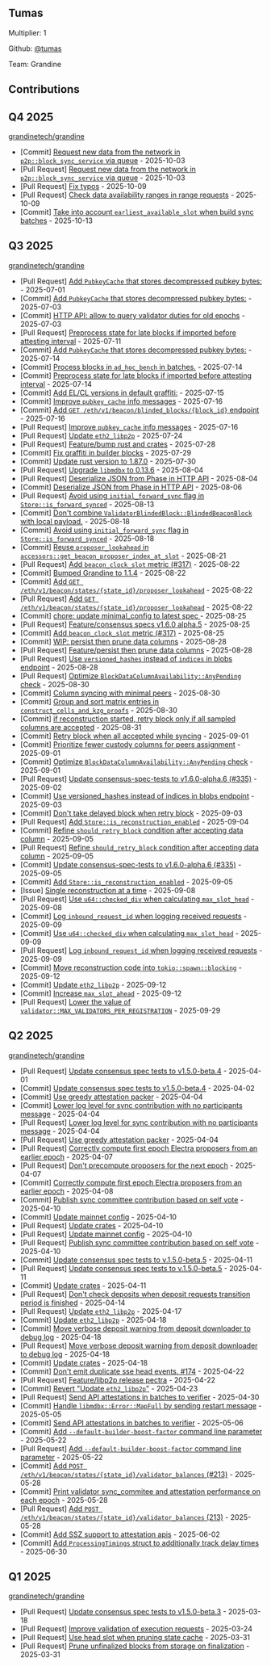 
## Tumas
Multiplier: 1

Github: [@tumas](https://github.com/tumas)

Team: Grandine

## Contributions

## Q4 2025


[grandinetech/grandine](https://github.com/grandinetech/grandine)
* [Commit] [Request new data from the network in `p2p::block_sync_service` via queue](https://github.com/grandinetech/grandine/commit/f0fbc941804c54f1d6c9f450aa6ed08b041eb83e) - 2025-10-03
* [Pull Request] [Request new data from the network in `p2p::block_sync_service` via queue](https://github.com/grandinetech/grandine/pull/398) - 2025-10-03
* [Pull Request] [Fix typos](https://github.com/grandinetech/grandine/pull/414) - 2025-10-09
* [Pull Request] [Check data availability ranges in range requests](https://github.com/grandinetech/grandine/pull/413) - 2025-10-09
* [Commit] [Take into account `earliest_available_slot` when build sync batches](https://github.com/grandinetech/grandine/commit/4db1043b56facfb0992496e8a500e5b65edff225) - 2025-10-13
## Q3 2025


[grandinetech/grandine](https://github.com/grandinetech/grandine)
* [Pull Request] [Add `PubkeyCache` that stores decompressed pubkey bytes:](https://github.com/grandinetech/grandine/pull/243) - 2025-07-01
* [Commit] [Add `PubkeyCache` that stores decompressed pubkey bytes:](https://github.com/grandinetech/grandine/commit/9d7fa42d998f4fe135c3c5218e7341da912102ca) - 2025-07-03
* [Commit] [HTTP API: allow to query validator duties for old epochs](https://github.com/grandinetech/grandine/commit/4e9bc0163f566baf4f4d1cb9f451572b736648e0) - 2025-07-03
* [Pull Request] [Preprocess state for late blocks if imported before attesting interval](https://github.com/grandinetech/grandine/pull/253) - 2025-07-11
* [Commit] [Add `PubkeyCache` that stores decompressed pubkey bytes:](https://github.com/grandinetech/grandine/commit/78bb608e36177e027fc423a7977bf5811f67c5a0) - 2025-07-14
* [Commit] [Process blocks in `ad_hoc_bench` in batches.](https://github.com/grandinetech/grandine/commit/24d8a950a4ea25a6ca82fa88fb96708c474e1dbc) - 2025-07-14
* [Commit] [Preprocess state for late blocks if imported before attesting interval](https://github.com/grandinetech/grandine/commit/06bdb7cfefe85af499a8b4ffdcfd23ea588bca80) - 2025-07-14
* [Commit] [Add EL/CL versions in default graffiti:](https://github.com/grandinetech/grandine/commit/b340033c4e0888d032707200246e89403237044b) - 2025-07-15
* [Commit] [Improve `pubkey_cache` info messages](https://github.com/grandinetech/grandine/commit/f57f5fc92f0568c6a35ae25761c21796d24c528c) - 2025-07-16
* [Commit] [Add `GET /eth/v1/beacon/blinded_blocks/{block_id}` endpoint](https://github.com/grandinetech/grandine/commit/cc9632ffcca012f8b47a74fd4f29dd02661df9c8) - 2025-07-16
* [Pull Request] [Improve `pubkey_cache` info messages](https://github.com/grandinetech/grandine/pull/262) - 2025-07-16
* [Pull Request] [Update `eth2_libp2p`](https://github.com/grandinetech/grandine/pull/270) - 2025-07-24
* [Pull Request] [Feature/bump rust and crates](https://github.com/grandinetech/grandine/pull/276) - 2025-07-28
* [Commit] [Fix graffiti in builder blocks](https://github.com/grandinetech/grandine/commit/a43a9fdca2eeeb735eebc9079cb46a7f53215876) - 2025-07-29
* [Commit] [Update rust version to 1.87.0](https://github.com/grandinetech/grandine/commit/ed15762dbaa96b5d8c1ed6616bbb356561531fc5) - 2025-07-30
* [Pull Request] [Upgrade `libmdbx` to 0.13.6](https://github.com/grandinetech/grandine/pull/286) - 2025-08-04
* [Pull Request] [Deserialize JSON from Phase in HTTP API](https://github.com/grandinetech/grandine/pull/285) - 2025-08-04
* [Commit] [Deserialize JSON from Phase in HTTP API](https://github.com/grandinetech/grandine/commit/53ae1670cc9ce51e4a913bbaa379985087f35c10) - 2025-08-06
* [Pull Request] [Avoid using `initial_forward_sync` flag in `Store::is_forward_synced`](https://github.com/grandinetech/grandine/pull/298) - 2025-08-13
* [Commit] [Don't combine `ValidatorBlindedBlock::BlindedBeaconBlock` with local payload.](https://github.com/grandinetech/grandine/commit/73304a71af4646f1b0f327c7b462fb90e753ebfc) - 2025-08-18
* [Commit] [Avoid using `initial_forward_sync` flag in `Store::is_forward_synced`](https://github.com/grandinetech/grandine/commit/32039d82eebff7efa1ec806bada68b3a918bc7b9) - 2025-08-18
* [Commit] [Reuse `proposer_lookahead` in `accessors::get_beacon_proposer_index_at_slot`](https://github.com/grandinetech/grandine/commit/1b6cd138cab310767e1de2cc2f1984598ecb02f2) - 2025-08-21
* [Pull Request] [Add `beacon_clock_slot` metric (#317)](https://github.com/grandinetech/grandine/pull/318) - 2025-08-22
* [Commit] [Bumped Grandine to 1.1.4](https://github.com/grandinetech/grandine/commit/7e48b27f50e2a4842b6a3f666e9a81554ec07bf7) - 2025-08-22
* [Commit] [Add `GET /eth/v1/beacon/states/{state_id}/proposer_lookahead`](https://github.com/grandinetech/grandine/commit/23446b8f99a77a920b138dcee30258b9412d5d10) - 2025-08-22
* [Pull Request] [Add `GET /eth/v1/beacon/states/{state_id}/proposer_lookahead`](https://github.com/grandinetech/grandine/pull/316) - 2025-08-22
* [Commit] [chore: update minimal_config to latest spec ](https://github.com/grandinetech/grandine/commit/4739cfd5b3081b94fa9e57c98ce45b55df6f7e4d) - 2025-08-25
* [Pull Request] [Feature/consensus specs v1.6.0 alpha.5](https://github.com/grandinetech/grandine/pull/320) - 2025-08-25
* [Commit] [Add `beacon_clock_slot` metric (#317)](https://github.com/grandinetech/grandine/commit/b273c9f78f3568ecb9cd7cbd9e8589257ca8574f) - 2025-08-25
* [Commit] [WIP: persist then prune data columns](https://github.com/grandinetech/grandine/commit/6a0a98bb01142eb4e7a9717ec8b368b7c5541334) - 2025-08-28
* [Pull Request] [Feature/persist then prune data columns](https://github.com/grandinetech/grandine/pull/327) - 2025-08-28
* [Pull Request] [Use `versioned_hashes` instead of `indices` in blobs endpoint](https://github.com/grandinetech/grandine/pull/325) - 2025-08-28
* [Pull Request] [Optimize `BlockDataColumnAvailability::AnyPending` check](https://github.com/grandinetech/grandine/pull/331) - 2025-08-30
* [Commit] [Column syncing with minimal peers](https://github.com/grandinetech/grandine/commit/7391d66fa2d08baaf7541c33b03d771efd4051fd) - 2025-08-30
* [Commit] [Group and sort matrix entries in `construct_cells_and_kzg_proofs`](https://github.com/grandinetech/grandine/commit/8dc8b025843aecdda3f0e7685499b2ec8ccd7fde) - 2025-08-30
* [Commit] [if reconstruction started, retry block only if all sampled columns are accepted](https://github.com/grandinetech/grandine/commit/dbf37c77e7dcc0facbd6ae768a9933d267978f33) - 2025-08-31
* [Commit] [Retry block when all accepted while syncing](https://github.com/grandinetech/grandine/commit/33551c9b1f0b7826ab5260db7bc4a69b47c12899) - 2025-09-01
* [Commit] [Prioritize fewer custody columns for peers assignment](https://github.com/grandinetech/grandine/commit/e59891ce283493bc0b1551db149002e625f5be4f) - 2025-09-01
* [Commit] [Optimize `BlockDataColumnAvailability::AnyPending` check](https://github.com/grandinetech/grandine/commit/90a2fcf5c4fd00ffb7d824503e72eb5809fd389d) - 2025-09-01
* [Pull Request] [Update consensus-spec-tests to v1.6.0-alpha.6 (#335)](https://github.com/grandinetech/grandine/pull/339) - 2025-09-02
* [Commit] [Use versioned_hashes instead of indices in blobs endpoint](https://github.com/grandinetech/grandine/commit/b00d04178b107b15e9d5c45b91a45dab3125a67c) - 2025-09-03
* [Commit] [Don't take delayed block when retry block](https://github.com/grandinetech/grandine/commit/aedbb9e1ead4d26f0adb19ef9f7f4570836a62d7) - 2025-09-03
* [Pull Request] [Add `Store::is_reconstruction_enabled`](https://github.com/grandinetech/grandine/pull/350) - 2025-09-04
* [Commit] [Refine `should_retry_block` condition after accepting data column](https://github.com/grandinetech/grandine/commit/1ac649616e137d65214abef5c031deb315628f06) - 2025-09-05
* [Pull Request] [Refine `should_retry_block` condition after accepting data column](https://github.com/grandinetech/grandine/pull/353) - 2025-09-05
* [Commit] [Update consensus-spec-tests to v1.6.0-alpha.6 (#335)](https://github.com/grandinetech/grandine/commit/b9d0709a6e68588a1a882e77f282d8e6238eb25e) - 2025-09-05
* [Commit] [Add `Store::is_reconstruction_enabled`](https://github.com/grandinetech/grandine/commit/6f48c8a51e54e5bd3878496492418fd7c9672693) - 2025-09-05
* [Issue] [Single reconstruction at a time](https://github.com/grandinetech/grandine/issues/357) - 2025-09-08
* [Pull Request] [Use `u64::checked_div` when calculating `max_slot_head`](https://github.com/grandinetech/grandine/pull/356) - 2025-09-08
* [Commit] [Log `inbound_request_id` when logging received requests](https://github.com/grandinetech/grandine/commit/0527c721df91e49b179ced4840b1ec2eb089a700) - 2025-09-09
* [Commit] [Use `u64::checked_div` when calculating `max_slot_head`](https://github.com/grandinetech/grandine/commit/f980dcea487fd8fb79454fb25e3a3a91ef0e008f) - 2025-09-09
* [Pull Request] [Log `inbound_request_id` when logging received requests](https://github.com/grandinetech/grandine/pull/359) - 2025-09-09
* [Commit] [Move reconstruction code into `tokio::spawn::blocking`](https://github.com/grandinetech/grandine/commit/00e4af612278a924aac50daf7ee06251a8b71526) - 2025-09-12
* [Commit] [Update `eth2_libp2p`](https://github.com/grandinetech/grandine/commit/5c5ad3be37e99f19bc00cfb57ff31e57624a9031) - 2025-09-12
* [Commit] [Increase `max_slot_ahead`](https://github.com/grandinetech/grandine/commit/8401b506957ffb9a013839bd2bc7d296b7090e84) - 2025-09-12
* [Pull Request] [Lower the value of `validator::MAX_VALIDATORS_PER_REGISTRATION`](https://github.com/grandinetech/grandine/pull/391) - 2025-09-29
## Q2 2025


[grandinetech/grandine](https://github.com/grandinetech/grandine)
* [Pull Request] [Update consensus spec tests to v1.5.0-beta.4](https://github.com/grandinetech/grandine/pull/147) - 2025-04-01
* [Commit] [Update consensus spec tests to v1.5.0-beta.4](https://github.com/grandinetech/grandine/commit/d17c240135174927fba478d138d77c4fbc5b2a5f) - 2025-04-02
* [Commit] [Use greedy attestation packer](https://github.com/grandinetech/grandine/commit/8ad6cdd17fd8b1b361f88469380524da7e6e0e07) - 2025-04-04
* [Commit] [Lower log level for sync contribution with no participants message](https://github.com/grandinetech/grandine/commit/e289b0b6b1007588be1621b6c2bb481414e17244) - 2025-04-04
* [Pull Request] [Lower log level for sync contribution with no participants message](https://github.com/grandinetech/grandine/pull/159) - 2025-04-04
* [Pull Request] [Use greedy attestation packer](https://github.com/grandinetech/grandine/pull/156) - 2025-04-04
* [Pull Request] [Correctly compute first epoch Electra proposers from an earlier epoch](https://github.com/grandinetech/grandine/pull/162) - 2025-04-07
* [Pull Request] [Don't precompute proposers for the next epoch](https://github.com/grandinetech/grandine/pull/161) - 2025-04-07
* [Commit] [Correctly compute first epoch Electra proposers from an earlier epoch](https://github.com/grandinetech/grandine/commit/acd451ee2895f5a7a1c66906ef7948ac8e627609) - 2025-04-08
* [Commit] [Publish sync committee contribution based on self vote](https://github.com/grandinetech/grandine/commit/a62af0f7531938026154e26cf637c6787e61e92a) - 2025-04-10
* [Commit] [Update mainnet config](https://github.com/grandinetech/grandine/commit/bb4fc7e061809b99268a3ddf5ed611d486e10fad) - 2025-04-10
* [Pull Request] [Update crates](https://github.com/grandinetech/grandine/pull/170) - 2025-04-10
* [Pull Request] [Update mainnet config](https://github.com/grandinetech/grandine/pull/169) - 2025-04-10
* [Pull Request] [Publish sync committee contribution based on self vote](https://github.com/grandinetech/grandine/pull/168) - 2025-04-10
* [Commit] [Update consensus spec tests to v.1.5.0-beta.5](https://github.com/grandinetech/grandine/commit/119d97c56d8b459c29490e39d82deff36ef60a4f) - 2025-04-11
* [Pull Request] [Update consensus spec tests to v.1.5.0-beta.5](https://github.com/grandinetech/grandine/pull/173) - 2025-04-11
* [Commit] [Update crates](https://github.com/grandinetech/grandine/commit/fdc1a19c63892da06115d6b610fa3008a8ec3a1a) - 2025-04-11
* [Pull Request] [Don't check deposits when deposit requests transition period is finished](https://github.com/grandinetech/grandine/pull/176) - 2025-04-14
* [Pull Request] [Update `eth2_libp2p`](https://github.com/grandinetech/grandine/pull/180) - 2025-04-17
* [Commit] [Update `eth2_libp2p`](https://github.com/grandinetech/grandine/commit/2999613ea6b8ef840eff48edc29f2dbc1ceccbff) - 2025-04-18
* [Commit] [Move verbose deposit warning from deposit downloader to debug log](https://github.com/grandinetech/grandine/commit/948fc572d1c70dbb2468d6be3cfcd5cdfa127213) - 2025-04-18
* [Pull Request] [Move verbose deposit warning from deposit downloader to debug log](https://github.com/grandinetech/grandine/pull/186) - 2025-04-18
* [Commit] [Update crates](https://github.com/grandinetech/grandine/commit/c89bc3fd9744f1eaf3ba90afea94c95802f92efd) - 2025-04-18
* [Commit] [Don't emit duplicate sse head events. #174](https://github.com/grandinetech/grandine/commit/18452b699e42ac5f824f2d332928536bc57511b1) - 2025-04-22
* [Pull Request] [Feature/libp2p release pectra](https://github.com/grandinetech/grandine/pull/191) - 2025-04-22
* [Commit] [Revert "Update `eth2_libp2p`"](https://github.com/grandinetech/grandine/commit/c0f358f6d5f4ef237bec049d0a11c819fbc85692) - 2025-04-23
* [Pull Request] [Send API attestations in batches to verifier](https://github.com/grandinetech/grandine/pull/198) - 2025-04-30
* [Commit] [Handle `libmdbx::Error::MapFull` by sending restart message](https://github.com/grandinetech/grandine/commit/9f50249542e883a77aea7801ebd4c0062160e262) - 2025-05-05
* [Commit] [Send API attestations in batches to verifier](https://github.com/grandinetech/grandine/commit/b395d3126b7ff37faaf95d75b0ef4a914031dd97) - 2025-05-06
* [Commit] [Add `--default-builder-boost-factor` command line parameter](https://github.com/grandinetech/grandine/commit/c56a555ed422a1260bef421c616719b8c0a1388f) - 2025-05-22
* [Pull Request] [Add `--default-builder-boost-factor` command line parameter](https://github.com/grandinetech/grandine/pull/209) - 2025-05-22
* [Commit] [Add `POST /eth/v1/beacon/states/{state_id}/validator_balances` (#213)](https://github.com/grandinetech/grandine/commit/74ebe9f9afa6e43b9e7fce7856045abda9cf69f6) - 2025-05-28
* [Commit] [Print validator sync_commitee and attestation performance on each epoch](https://github.com/grandinetech/grandine/commit/6725ecc940f1e0f0faa3ba94f1450e1c2c5b1dde) - 2025-05-28
* [Pull Request] [Add `POST /eth/v1/beacon/states/{state_id}/validator_balances` (213)](https://github.com/grandinetech/grandine/pull/214) - 2025-05-28
* [Commit] [Add SSZ support to attestation apis](https://github.com/grandinetech/grandine/commit/01691d190934b7df3a60d7ed58ef222316c996da) - 2025-06-02
* [Commit] [Add `ProcessingTimings` struct to additionally track delay times](https://github.com/grandinetech/grandine/commit/ff4435ae4ad044e4399ec26bbd6a330c232ab55b) - 2025-06-30
## Q1 2025

[grandinetech/grandine](https://github.com/grandinetech/grandine)
* [Pull Request] [Update consensus spec tests to v1.5.0-beta.3](https://github.com/grandinetech/grandine/pull/133) - 2025-03-18
* [Pull Request] [Improve validation of execution requests](https://github.com/grandinetech/grandine/pull/139) - 2025-03-24
* [Pull Request] [Use head slot when pruning state cache](https://github.com/grandinetech/grandine/pull/146) - 2025-03-31
* [Pull Request] [Prune unfinalized blocks from storage on finalization](https://github.com/grandinetech/grandine/pull/145) - 2025-03-31
